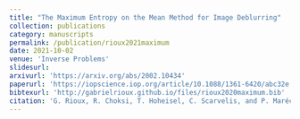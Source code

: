 ```yaml
---
title: "The Maximum Entropy on the Mean Method for Image Deblurring"
collection: publications
category: manuscripts
permalink: /publication/rioux2021maximum
date: 2021-10-02
venue: 'Inverse Problems'
slidesurl:
arxivurl: 'https://arxiv.org/abs/2002.10434'
paperurl: 'https://iopscience.iop.org/article/10.1088/1361-6420/abc32e'
bibtexurl: 'http://gabrielrioux.github.io/files/rioux2020maximum.bib'
citation: 'G. Rioux, R. Choksi, T. Hoheisel, C. Scarvelis, and P. Maréchal. &quot;The Maximum Entropy on the Mean Method for Image Deblurring.&quot; <i>Inverse Problems</i>. 37, 2021 (29 pp.).'
---
```

